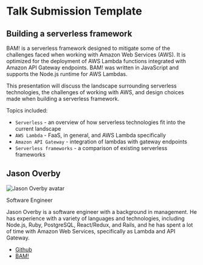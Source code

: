 
# Talk Submission Template

## Building a serverless framework

BAM! is a serverless framework designed to mitigate some of the challenges faced
when working with Amazon Web Services (AWS).  It is optimized for the deployment
of AWS Lambda functions integrated with Amazon API Gateway endpoints.  BAM! was
written in JavaScript and supports the Node.js runtime for AWS Lambdas.

This presentation will discuss the landscape surrounding serverless
technologies, the challenges of working with AWS, and design choices made when
building a serverless framework.

Topics included:

* `Serverless` - an overview of how serverless technologies fit into the current
  landscape
* `AWS Lambda` - FaaS, in general, and AWS Lambda specifically
* `Amazon API Gateway` - integration of lambdas with gateway endpoints
* `Serverless frameworks` - a comparison of existing serverless frameworks

## Jason Overby

![Jason Overby avatar](https://github.com/jasonoverby.png?size=80)

Software Engineer

Jason Overby is a software engineer with a background in management.  He has
experience with a variety of languages and technologies, including Node.js,
Ruby, PostgreSQL, React/Redux, and Rails, and he has spent a lot of time with
Amazon Web Services, specifically as Lambda and API Gateway.

* [Github](https://github.com/jasonoverby)
* [BAM!](https://bam-lambda.com)
